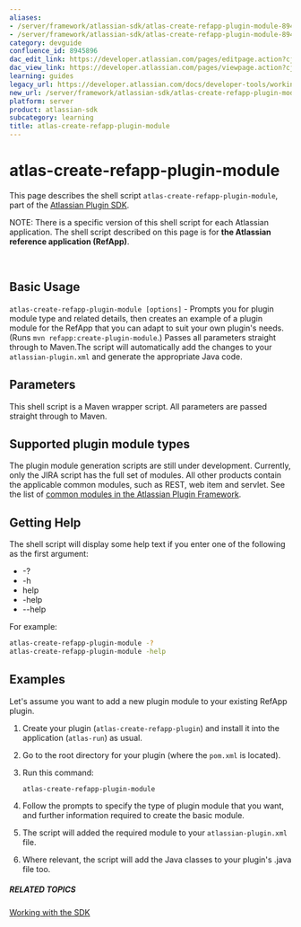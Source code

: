 ```yaml
---
aliases:
- /server/framework/atlassian-sdk/atlas-create-refapp-plugin-module-8945896.html
- /server/framework/atlassian-sdk/atlas-create-refapp-plugin-module-8945896.md
category: devguide
confluence_id: 8945896
dac_edit_link: https://developer.atlassian.com/pages/editpage.action?cjm=wozere&pageId=8945896
dac_view_link: https://developer.atlassian.com/pages/viewpage.action?cjm=wozere&pageId=8945896
learning: guides
legacy_url: https://developer.atlassian.com/docs/developer-tools/working-with-the-sdk/command-reference/atlas-create-refapp-plugin-module
new_url: /server/framework/atlassian-sdk/atlas-create-refapp-plugin-module
platform: server
product: atlassian-sdk
subcategory: learning
title: atlas-create-refapp-plugin-module
---
```

# atlas-create-refapp-plugin-module

This page describes the shell script `atlas-create-refapp-plugin-module`, part of the [Atlassian Plugin SDK](/server/framework/atlassian-sdk/working-with-the-sdk).

NOTE: There is a specific version of this shell script for each Atlassian application. The shell script described on this page is for **the Atlassian reference application (RefApp)**.

 

## Basic Usage

`atlas-create-refapp-plugin-module [options]` - Prompts you for plugin module type and related details, then creates an example of a plugin module for the RefApp that you can adapt to suit your own plugin's needs. (Runs `mvn refapp:create-plugin-module`.) Passes all parameters straight through to Maven.The script will automatically add the changes to your `atlassian-plugin.xml` and generate the appropriate Java code.

## Parameters

This shell script is a Maven wrapper script. All parameters are passed straight through to Maven.

## Supported plugin module types

The plugin module generation scripts are still under development. Currently, only the JIRA script has the full set of modules. All other products contain the applicable common modules, such as REST, web item and servlet. See the list of [common modules in the Atlassian Plugin Framework](/server/framework/atlassian-sdk/plugin-modules).

## Getting Help

The shell script will display some help text if you enter one of the following as the first argument:

-   -?
-   -h
-   help
-   -help
-   --help

For example:

``` bash
atlas-create-refapp-plugin-module -?
atlas-create-refapp-plugin-module -help
```

## Examples

Let's assume you want to add a new plugin module to your existing RefApp plugin.

1.  Create your plugin (`atlas-create-refapp-plugin`) and install it into the application (`atlas-run`) as usual.
2.  Go to the root directory for your plugin (where the `pom.xml` is located).
3.  Run this command:

        atlas-create-refapp-plugin-module

4.  Follow the prompts to specify the type of plugin module that you want, and further information required to create the basic module.
5.  The script will added the required module to your `atlassian-plugin.xml` file.
6.  Where relevant, the script will add the Java classes to your plugin's .java file too.

##### RELATED TOPICS

[Working with the SDK](/server/framework/atlassian-sdk/working-with-the-sdk)






















































































































































































































































































































































































































































































































